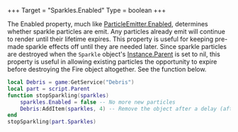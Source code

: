 +++
Target = "Sparkles.Enabled"
Type = boolean
+++

The Enabled property, much like [ParticleEmitter.Enabled](https://developer.roblox.com/api-reference/property/ParticleEmitter/Enabled), determines whether sparkle particles are emit. Any particles already emit will continue to render until their lifetime expires. This property is useful for keeping pre-made sparkle effects off until they are needed later. Since sparkle particles are destroyed when the `Sparkle` object's [Instance.Parent](https://developer.roblox.com/api-reference/property/Instance/Parent) is set to nil, this property is useful in allowing existing particles the opportunity to expire before destroying the Fire object altogether. See the function below.```lualocal Debris = game:GetService("Debris")local part = script.Parentfunction stopSparkling(sparkles)	sparkles.Enabled = false -- No more new particles	Debris:AddItem(sparkles, 4) -- Remove the object after a delay (after existing particles have expired)endstopSparkling(part.Sparkles)```